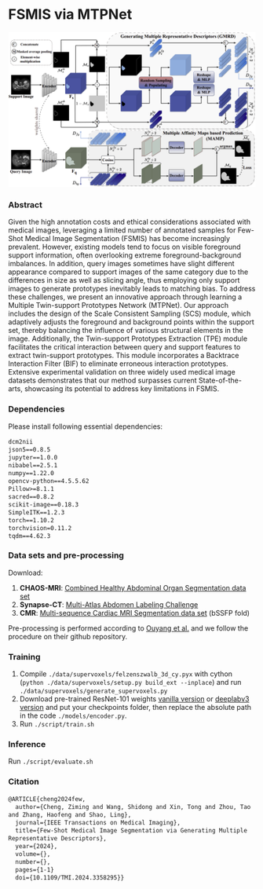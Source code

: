 # FSMIS via MTPNet

![image](https://github.com/zmcheng9/GMRD/blob/main/overview.png)

### Abstract
Given the high annotation costs and ethical considerations associated with medical images, leveraging a limited number of annotated samples for Few-Shot Medical Image Segmentation (FSMIS) has become increasingly prevalent. However, existing models tend to focus on visible foreground support information, often overlooking extreme foreground-background imbalances. In addition, query images sometimes have slight different appearance compared to support images of the same category due to the differences in size as well as slicing angle, thus employing only support images to generate prototypes inevitably leads to matching bias.
To address these challenges, we present an innovative approach through learning a Multiple Twin-support Prototypes Network (MTPNet). Our approach includes the design of the Scale Consistent Sampling (SCS) module, which adaptively adjusts the foreground and background points within the support set, thereby balancing the influence of various structural elements in the image. Additionally, the Twin-support Prototypes Extraction (TPE) module facilitates the critical interaction between query and support features to extract twin-support prototypes. This module incorporates a Backtrace Interaction Filter (BIF) to eliminate erroneous interaction prototypes. Extensive experimental validation on three widely used medical image datasets demonstrates that our method surpasses current State-of-the-arts, showcasing its potential to address key limitations in FSMIS.

### Dependencies
Please install following essential dependencies:
```
dcm2nii
json5==0.8.5
jupyter==1.0.0
nibabel==2.5.1
numpy==1.22.0
opencv-python==4.5.5.62
Pillow>=8.1.1
sacred==0.8.2
scikit-image==0.18.3
SimpleITK==1.2.3
torch==1.10.2
torchvision=0.11.2
tqdm==4.62.3
```

### Data sets and pre-processing
Download:
1) **CHAOS-MRI**: [Combined Healthy Abdominal Organ Segmentation data set](https://chaos.grand-challenge.org/)
2) **Synapse-CT**: [Multi-Atlas Abdomen Labeling Challenge](https://www.synapse.org/#!Synapse:syn3193805/wiki/218292)
3) **CMR**: [Multi-sequence Cardiac MRI Segmentation data set](https://zmiclab.github.io/projects/mscmrseg19/) (bSSFP fold)

Pre-processing is performed according to [Ouyang et al.](https://github.com/cheng-01037/Self-supervised-Fewshot-Medical-Image-Segmentation/tree/2f2a22b74890cb9ad5e56ac234ea02b9f1c7a535) and we follow the procedure on their github repository.

### Training
1. Compile `./data/supervoxels/felzenszwalb_3d_cy.pyx` with cython (`python ./data/supervoxels/setup.py build_ext --inplace`) and run `./data/supervoxels/generate_supervoxels.py` 
2. Download pre-trained ResNet-101 weights [vanilla version](https://download.pytorch.org/models/resnet101-63fe2227.pth) or [deeplabv3 version](https://download.pytorch.org/models/deeplabv3_resnet101_coco-586e9e4e.pth) and put your checkpoints folder, then replace the absolute path in the code `./models/encoder.py`.  
3. Run `./script/train.sh` 

### Inference
Run `./script/evaluate.sh` 

### Citation
```
@ARTICLE{cheng2024few,
  author={Cheng, Ziming and Wang, Shidong and Xin, Tong and Zhou, Tao and Zhang, Haofeng and Shao, Ling},
  journal={IEEE Transactions on Medical Imaging}, 
  title={Few-Shot Medical Image Segmentation via Generating Multiple Representative Descriptors}, 
  year={2024},
  volume={},
  number={},
  pages={1-1}
  doi={10.1109/TMI.2024.3358295}}
```
